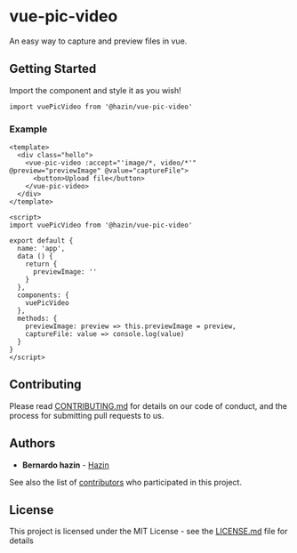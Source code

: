# vue-pic-video

An easy way to capture and preview files in vue.

## Getting Started
Import the component and style it as you wish!

```
import vuePicVideo from '@hazin/vue-pic-video'

```

### Example

```
<template>
  <div class="hello">    
    <vue-pic-video :accept="'image/*, video/*'" @preview="previewImage" @value="captureFile">
      <button>Upload file</button>
    </vue-pic-video>
  </div>
</template>
```

```
<script>
import vuePicVideo from '@hazin/vue-pic-video'

export default {
  name: 'app',
  data () {
    return {
      previewImage: ''
    }
  },
  components: {
    vuePicVideo
  },
  methods: {
    previewImage: preview => this.previewImage = preview,
    captureFile: value => console.log(value)
  }
}
</script>

```
## Contributing

Please read [CONTRIBUTING.md](https://gist.github.com/PurpleBooth/b24679402957c63ec426) for details on our code of conduct, and the process for submitting pull requests to us.

## Authors

* **Bernardo hazin** - [Hazin](https://github.com/BernardoHazin)

See also the list of [contributors](https://github.com/your/project/contributors) who participated in this project.

## License

This project is licensed under the MIT License - see the [LICENSE.md](LICENSE.md) file for details
